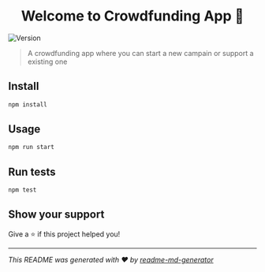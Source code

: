 <h1 align="center">Welcome to Crowdfunding App 👋</h1>
<p>
  <img alt="Version" src="https://img.shields.io/badge/version-0.1.0-blue.svg?cacheSeconds=2592000" />
</p>

> A crowdfunding app where you can start a new campain or support a existing one

## Install

```sh
npm install
```

## Usage

```sh
npm run start
```

## Run tests

```sh
npm test
```

## Show your support

Give a ⭐️ if this project helped you!

***
_This README was generated with ❤️ by [readme-md-generator](https://github.com/kefranabg/readme-md-generator)_